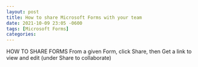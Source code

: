 ```yaml
---
layout: post
title: How to share Microsoft Forms with your team
date: 2021-10-09 23:05 -0600
tags: [Microsoft Forms]
categories:
---
```

HOW TO SHARE FORMS
From a given Form, click Share, then Get a link to view and edit (under Share to collaborate)